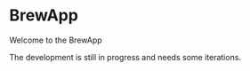 # BrewApp

Welcome to the BrewApp

The development is still in progress and needs some iterations. 


